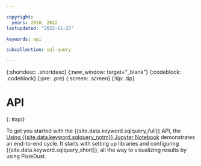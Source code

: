 ```yaml
---

copyright:
  years: 2018, 2022
lastupdated: "2022-11-25"

keywords: api

subcollection: sql-query

---
```


{:shortdesc: .shortdesc}
{:new_window: target="_blank"}
{:codeblock: .codeblock}
{:pre: .pre}
{:screen: .screen}
{:tip: .tip}

# API
{: #api}

To get you started with the {{site.data.keyword.sqlquery_full}} API, the [Using {{site.data.keyword.sqlquery_notm}} Jupyter Notebook](https://dataplatform.cloud.ibm.com/exchange/public/entry/view/e82c765fd1165439caccfc4ce8579a25?context=cpdaas) demonstrates an end-to-end cycle. It starts with setting up libraries and configuring {{site.data.keyword.sqlquery_short}}, all the way to visualizing results by using PixieDust.
